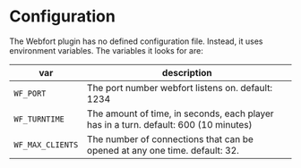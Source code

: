 Configuration
=============

The Webfort plugin has no defined configuration file. Instead, it uses
environment variables. The variables it looks for are:

| var              | description                                                                          |
|------------------|--------------------------------------------------------------------------------------|
| `WF_PORT`        | The port number webfort listens on. default: 1234                                    |
| `WF_TURNTIME`    | The amount of time, in seconds, each player has in a turn. default: 600 (10 minutes) |
| `WF_MAX_CLIENTS` | The number of connections that can be opened at any one time. default: 32.           |
